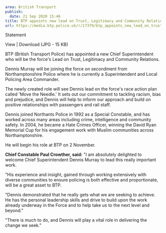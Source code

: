 ```yaml
area: British Transport
publish:
  date: 21 Sep 2020 15:46
title: BTP appoints new lead on Trust, Legitimacy and Community Relations
url: https://media.btp.police.uk/r/17379/btp_appoints_new_lead_on_trust__legitimacy_and_co
```

Statement

View | Download (JPG - 15 KB)

BTP (British Transport Police) has appointed a new Chief Superintendent who will be the force's Lead on Trust, Legitimacy and Community Relations.

Dennis Murray will be joining the force on secondment from Northamptonshire Police where he is currently a Superintendent and Local Policing Area Commander.

The newly created role will see Dennis lead on the force's race action plan called 'Move the Needle.' It sets out our commitment to tackling racism, bias and prejudice, and Dennis will help to inform our approach and build on positive relationships with passengers and rail staff.

Dennis joined Northants Police in 1992 as a Special Constable, and has worked across many areas including crime, intelligence and community safety. In 2004, he became a Hate Crimes Officer, winning the David Ryan Memorial Cup for his engagement work with Muslim communities across Northamptonshire.

He will begin his role at BTP on 2 November.

**Chief Constable Paul Crowther, said:** "I am absolutely delighted to welcome Chief Superintendent Dennis Murray to lead this really important work.

"His experience and insight, gained through working extensively with diverse communities to ensure policing is both effective and proportionate, will be a great asset to BTP.

 "Dennis demonstrated that he really gets what we are seeking to achieve. He has the personal leadership skills and drive to build upon the work already underway in the Force and to help take us to the next level and beyond."

"There is much to do, and Dennis will play a vital role in delivering the change we seek."
